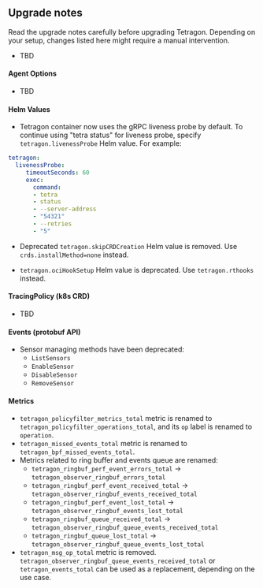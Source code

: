 ## Upgrade notes

Read the upgrade notes carefully before upgrading Tetragon.
Depending on your setup, changes listed here might require a manual intervention.

* TBD

#### Agent Options

* TBD

#### Helm Values

* Tetragon container now uses the gRPC liveness probe by default. To continue using "tetra status" for liveness probe,
specify `tetragon.livenessProbe` Helm value. For example:
```yaml
tetragon:
  livenessProbe:
     timeoutSeconds: 60
     exec:
       command:
       - tetra
       - status
       - --server-address
       - "54321"
       - --retries
       - "5"
```
* Deprecated `tetragon.skipCRDCreation` Helm value is removed. Use `crds.installMethod=none` instead.

* `tetragon.ociHookSetup` Helm value is deprecated. Use `tetragon.rthooks` instead.

#### TracingPolicy (k8s CRD)

* TBD

#### Events (protobuf API)

* Sensor managing methods have been deprecated:
  * `ListSensors`
  * `EnableSensor`
  * `DisableSensor`
  * `RemoveSensor`

#### Metrics

* `tetragon_policyfilter_metrics_total` metric is renamed to `tetragon_policyfilter_operations_total`, and its `op`
  label is renamed to `operation`.
* `tetragon_missed_events_total` metric is renamed to `tetragon_bpf_missed_events_total`.
* Metrics related to ring buffer and events queue are renamed:
  * `tetragon_ringbuf_perf_event_errors_total` -> `tetragon_observer_ringbuf_errors_total`
  * `tetragon_ringbuf_perf_event_received_total` -> `tetragon_observer_ringbuf_events_received_total`
  * `tetragon_ringbuf_perf_event_lost_total` -> `tetragon_observer_ringbuf_events_lost_total`
  * `tetragon_ringbuf_queue_received_total` -> `tetragon_observer_ringbuf_queue_events_received_total`
  * `tetragon_ringbuf_queue_lost_total` -> `tetragon_observer_ringbuf_queue_events_lost_total`
* `tetragon_msg_op_total` metric is removed. `tetragon_observer_ringbuf_queue_events_received_total` or
  `tetragon_events_total` can be used as a replacement, depending on the use case.

